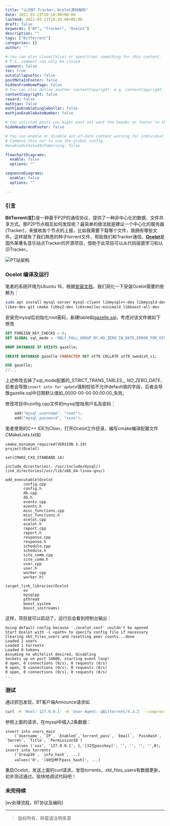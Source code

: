 ```yaml
---
title: "认识BT Tracker，Ocelot源码解析"
date: 2021-03-23T10:10:00+08:00
lastmod: 2021-03-23T10:10:00+08:00
draft: false
keywords: ["BT", "Tracker", "Ocelot"]
description: ""
tags: ["BitTorrent"]
categories: []
author: ""

# You can also close(false) or open(true) something for this content.
# P.S. comment can only be closed
comment: false
toc: true
autoCollapseToc: false
postMetaInFooter: false
hiddenFromHomePage: false
# You can also define another contentCopyright. e.g. contentCopyright: "This is another copyright."
contentCopyright: false
reward: false
mathjax: false
mathjaxEnableSingleDollar: false
mathjaxEnableAutoNumber: false

# You unlisted posts you might want not want the header or footer to show
hideHeaderAndFooter: false

# You can enable or disable out-of-date content warning for individual post.
# Comment this out to use the global config.
#enableOutdatedInfoWarning: false

flowchartDiagrams:
  enable: false
  options: ""

sequenceDiagrams: 
  enable: false
  options: ""

---
```

### 引言
**BitTorrent**([**BT**](https://en.wikipedia.org/wiki/BitTorrent))是一种基于P2P的通信协议，提供了一种非中心化的数据、文件共享方式。那P2P节点相互如何发现呢？最简单的做法就是建议一个中心化的服务器(Tracker)，来接收各个节点的上报，比如我需要下载哪个文件，我拥有哪些文件。这样就有了我们熟悉的种子torrent文件，帮助我们和Tracker通信。[**Ocelot**](https://github.com/WhatCD/Ocelot)是国外某著名音乐站点Tracker的开源项目，借助于此项目可以从代码层面学习和认识Tracker。

![PT站架构](https://d3i71xaburhd42.cloudfront.net/a591137526d605007eb75d4c6f9554c079397f06/3-Figure1-1.png)

### Ocelot 编译及运行
笔者的系统环境为Ubuntu 16，根据[安装文档](https://github.com/WhatCD/Gazelle/wiki/Ubuntu-16.04)，我们简化一下安装Ocelot需要的依赖为：

```sh
sudo apt install mysql-server mysql-client libmysql++-dev libmysqld-dev \
libev-dev git cmake libbz2-dev libtcmalloc-minimal4 libboost-all-dev
```

安装完mysql后初始化root密码，新建table如[gazelle.sql](https://github.com/WhatCD/Gazelle/blob/master/gazelle.sql)，考虑对该文件做如下修改

```sql
SET FOREIGN_KEY_CHECKS = 0;
SET GLOBAL sql_mode = 'ONLY_FULL_GROUP_BY,NO_ZERO_IN_DATE,ERROR_FOR_DIVISION_BY_ZERO,NO_ENGINE_SUBSTITUTION';

DROP DATABASE IF EXISTS gazelle;

CREATE DATABASE gazelle CHARACTER SET utf8 COLLATE utf8_swedish_ci;

USE gazelle;
//...
```

上述修改去掉了sql_mode配置的_STRICT_TRANS_TABLES_, _NO_ZERO_DATE_，前者会导致```insert into for update```强制校验不允许default值的字段，后者会导致gazelle.sql中日期默认值如_0000-00-00 00:00:00_失败。

修改项目中config.cpp文件的mysql登陆用户名及密码：
```c
	add("mysql_username", "root");
	add("mysql_password", "xxxx");
```

笔者使用的C++ IDE为Clion，打开Ocelot工作目录，编写cmake编译配置文件CMakeLists.txt如
```
cmake_minimum_required(VERSION 3.19)
project(Ocelot)

set(CMAKE_CXX_STANDARD 14)

include_directories(. /usr/include/mysql/)
link_directories(/usr/lib/x86_64-linux-gnu/)

add_executable(Ocelot
        config.cpp
        config.h
        db.cpp
        db.h
        events.cpp
        events.h
        misc_functions.cpp
        misc_functions.h
        ocelot.cpp
        ocelot.h
        report.cpp
        report.h
        response.cpp
        response.h
        schedule.cpp
        schedule.h
        site_comm.cpp
        site_comm.h
        user.cpp
        user.h
        worker.cpp
        worker.h)

target_link_libraries(Ocelot
        ev
        mysqlpp
        pthread
        boost_system
        boost_iostreams)
```

这样，项目就可以启动了，运行后会看到控制台输出：
```
Using default config because './ocelot.conf' couldn't be opened
Start Ocelot with -c <path> to specify config file if necessary
Clearing xbt_files_users and resetting peer counts...done
Loaded 1 users
Loaded 1 torrents
Loaded 0 tokens
Assuming no whitelist desired, disabling
Sockets up on port 34000, starting event loop!
0 open, 0 connections (0/s), 0 requests (0/s)
0 open, 0 connections (0/s), 0 requests (0/s)
0 open, 0 connections (0/s), 0 requests (0/s)
...

```

### 测试
通过抓包发现，BT客户端Announce请求如
```sh
curl -H 'Host: 127.0.0.1' -H 'User-Agent: qBittorrent/4.3.2' --compressed 'http://127.0.0.1:3400/[32位passkey]/announce?info_hash=[40位种子pass_hash]&peer_id=[20位peer_id]&port=32779&uploaded=10984485&downloaded=270144869&left=0&corrupt=0&key=82D19544&numwant=200&compact=1&no_peer_id=1&supportcrypto=1&redundant=0'
```

参照上面的请求，在mysql中插入2条数据：
```mysql
insert into users_main 
	(`Username`, `IP`, `Enabled`,`torrent_pass`, `Email`, `PassHash`, `Secret`, `Title`, `PermissionID`) 
	values ('xxx', '127.0.0.1', 1,'[32位passkey]', '', '', '', '',0); 
insert into torrents
	(`GroupID`, `info_hash`, ...)
	values('0', '[40位种子pass_hash]', ...)
```

重启Ocelot，发送上面的curl请求。发现torrents，xbt_files_users有数据更新，初步测试通过。愉快地调试代码吧！

### 未完待续
[ev处理流程，BT协议及编码]

---

> 版权所有，转载请注明来源

